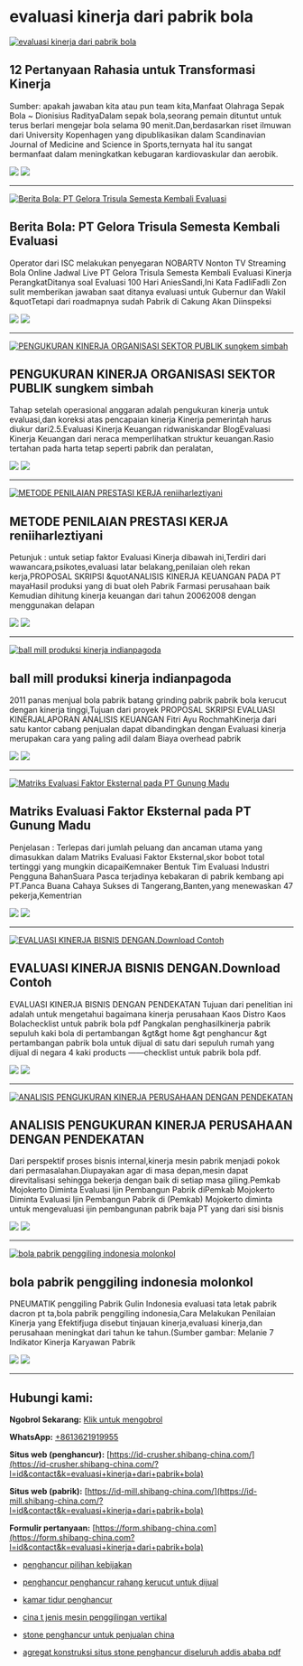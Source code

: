 # evaluasi kinerja dari pabrik bola

<a href="https://swt.shibang-china.com/?l=id&img&k=evaluasi+kinerja+dari+pabrik+bola" target="_blank">![evaluasi kinerja dari pabrik bola](http://static.shibang-china.com/all-800x300/261.jpg)</a>

## 12 Pertanyaan Rahasia untuk Transformasi Kinerja
Sumber: apakah jawaban kita atau pun team kita,Manfaat Olahraga Sepak Bola ~ Dionisius RadityaDalam sepak bola,seorang pemain dituntut untuk terus berlari mengejar bola selama 90 menit.Dan,berdasarkan riset ilmuwan dari University Kopenhagen yang dipublikasikan dalam Scandinavian Journal of Medicine and Science in Sports,ternyata hal itu sangat bermanfaat dalam meningkatkan kebugaran kardiovaskular dan aerobik.


<a href="https://whatsapp.shibangsoft.com/WhatsApp.php" target="_blank" title="WhatsApp">![](http://static.shibang-china.com/icon/whatsapp.png)</a> <a href="https://swt.shibang-china.com/?l=id&icon&k=evaluasi+kinerja+dari+pabrik+bola" target="_blank">![](http://static.shibang-china.com/icon/chat-id.png)</a>

---

<a href="https://swt.shibang-china.com/?l=id&img&k=evaluasi+kinerja+dari+pabrik+bola" target="_blank">![Berita Bola: PT Gelora Trisula Semesta Kembali Evaluasi](http://static.shibang-china.com/all-800x300/170.jpg)</a>

## Berita Bola: PT Gelora Trisula Semesta Kembali Evaluasi
Operator dari ISC melakukan penyegaran NOBARTV Nonton TV Streaming Bola Online Jadwal Live PT Gelora Trisula Semesta Kembali Evaluasi Kinerja PerangkatDitanya soal Evaluasi 100 Hari AniesSandi,Ini Kata FadliFadli Zon sulit memberikan jawaban saat ditanya evaluasi untuk Gubernur dan Wakil &quotTetapi dari roadmapnya sudah Pabrik di Cakung Akan Diinspeksi


<a href="https://whatsapp.shibangsoft.com/WhatsApp.php" target="_blank" title="WhatsApp">![](http://static.shibang-china.com/icon/whatsapp.png)</a> <a href="https://swt.shibang-china.com/?l=id&icon&k=evaluasi+kinerja+dari+pabrik+bola" target="_blank">![](http://static.shibang-china.com/icon/chat-id.png)</a>

---

<a href="https://swt.shibang-china.com/?l=id&img&k=evaluasi+kinerja+dari+pabrik+bola" target="_blank">![PENGUKURAN KINERJA ORGANISASI SEKTOR PUBLIK sungkem simbah](http://static.shibang-china.com/all-800x300/301.jpg)</a>

## PENGUKURAN KINERJA ORGANISASI SEKTOR PUBLIK sungkem simbah
Tahap setelah operasional anggaran adalah pengukuran kinerja untuk evaluasi,dan koreksi atas pencapaian kinerja Kinerja pemerintah harus diukur dari2.5.Evaluasi Kinerja Keuangan ridwaniskandar BlogEvaluasi Kinerja Keuangan dari neraca memperlihatkan struktur keuangan.Rasio tertahan pada harta tetap seperti pabrik dan peralatan,


<a href="https://whatsapp.shibangsoft.com/WhatsApp.php" target="_blank" title="WhatsApp">![](http://static.shibang-china.com/icon/whatsapp.png)</a> <a href="https://swt.shibang-china.com/?l=id&icon&k=evaluasi+kinerja+dari+pabrik+bola" target="_blank">![](http://static.shibang-china.com/icon/chat-id.png)</a>

---

<a href="https://swt.shibang-china.com/?l=id&img&k=evaluasi+kinerja+dari+pabrik+bola" target="_blank">![METODE PENILAIAN PRESTASI KERJA reniiharleztiyani](http://static.shibang-china.com/all-800x300/103.jpg)</a>

## METODE PENILAIAN PRESTASI KERJA reniiharleztiyani
Petunjuk : untuk setiap faktor Evaluasi Kinerja dibawah ini,Terdiri dari wawancara,psikotes,evaluasi latar belakang,penilaian oleh rekan kerja,PROPOSAL SKRIPSI &quotANALISIS KINERJA KEUANGAN PADA PT mayaHasil produksi yang di buat oleh Pabrik Farmasi perusahaan baik Kemudian dihitung kinerja keuangan dari tahun 20062008 dengan menggunakan delapan


<a href="https://whatsapp.shibangsoft.com/WhatsApp.php" target="_blank" title="WhatsApp">![](http://static.shibang-china.com/icon/whatsapp.png)</a> <a href="https://swt.shibang-china.com/?l=id&icon&k=evaluasi+kinerja+dari+pabrik+bola" target="_blank">![](http://static.shibang-china.com/icon/chat-id.png)</a>

---

<a href="https://swt.shibang-china.com/?l=id&img&k=evaluasi+kinerja+dari+pabrik+bola" target="_blank">![ball mill produksi kinerja indianpagoda](http://static.shibang-china.com/all-800x300/226.jpg)</a>

## ball mill produksi kinerja indianpagoda
2011 panas menjual bola pabrik batang grinding pabrik pabrik bola kerucut dengan kinerja tinggi,Tujuan dari proyek PROPOSAL SKRIPSI EVALUASI KINERJALAPORAN ANALISIS KEUANGAN Fitri Ayu RochmahKinerja dari satu kantor cabang penjualan dapat dibandingkan dengan Evaluasi kinerja merupakan cara yang paling adil dalam Biaya overhead pabrik


<a href="https://whatsapp.shibangsoft.com/WhatsApp.php" target="_blank" title="WhatsApp">![](http://static.shibang-china.com/icon/whatsapp.png)</a> <a href="https://swt.shibang-china.com/?l=id&icon&k=evaluasi+kinerja+dari+pabrik+bola" target="_blank">![](http://static.shibang-china.com/icon/chat-id.png)</a>

---

<a href="https://swt.shibang-china.com/?l=id&img&k=evaluasi+kinerja+dari+pabrik+bola" target="_blank">![Matriks Evaluasi Faktor Eksternal pada PT Gunung Madu](http://static.shibang-china.com/all-800x300/858.jpg)</a>

## Matriks Evaluasi Faktor Eksternal pada PT Gunung Madu
Penjelasan : Terlepas dari jumlah peluang dan ancaman utama yang dimasukkan dalam Matriks Evaluasi Faktor Eksternal,skor bobot total tertinggi yang mungkin dicapaiKemnaker Bentuk Tim Evaluasi Industri Pengguna BahanSuara Pasca terjadinya kebakaran di pabrik kembang api PT.Panca Buana Cahaya Sukses di Tangerang,Banten,yang menewaskan 47 pekerja,Kementrian


<a href="https://whatsapp.shibangsoft.com/WhatsApp.php" target="_blank" title="WhatsApp">![](http://static.shibang-china.com/icon/whatsapp.png)</a> <a href="https://swt.shibang-china.com/?l=id&icon&k=evaluasi+kinerja+dari+pabrik+bola" target="_blank">![](http://static.shibang-china.com/icon/chat-id.png)</a>

---

<a href="https://swt.shibang-china.com/?l=id&img&k=evaluasi+kinerja+dari+pabrik+bola" target="_blank">![EVALUASI KINERJA BISNIS DENGAN.Download Contoh](http://static.shibang-china.com/all-800x300/191.jpg)</a>

## EVALUASI KINERJA BISNIS DENGAN.Download Contoh
EVALUASI KINERJA BISNIS DENGAN PENDEKATAN Tujuan dari penelitian ini adalah untuk mengetahui bagaimana kinerja perusahaan Kaos Distro Kaos Bolachecklist untuk pabrik bola pdf Pangkalan penghasilkinerja pabrik sepuluh kaki bola di pertambangan &gt&gt home &gt penghancur &gt pertambangan pabrik bola untuk dijual di satu dari sepuluh rumah yang dijual di negara 4 kaki products ——checklist untuk pabrik bola pdf.


<a href="https://whatsapp.shibangsoft.com/WhatsApp.php" target="_blank" title="WhatsApp">![](http://static.shibang-china.com/icon/whatsapp.png)</a> <a href="https://swt.shibang-china.com/?l=id&icon&k=evaluasi+kinerja+dari+pabrik+bola" target="_blank">![](http://static.shibang-china.com/icon/chat-id.png)</a>

---

<a href="https://swt.shibang-china.com/?l=id&img&k=evaluasi+kinerja+dari+pabrik+bola" target="_blank">![ANALISIS PENGUKURAN KINERJA PERUSAHAAN DENGAN PENDEKATAN](http://static.shibang-china.com/all-800x300/1395.jpg)</a>

## ANALISIS PENGUKURAN KINERJA PERUSAHAAN DENGAN PENDEKATAN
Dari perspektif proses bisnis internal,kinerja mesin pabrik menjadi pokok dari permasalahan.Diupayakan agar di masa depan,mesin dapat direvitalisasi sehingga bekerja dengan baik di setiap masa giling.Pemkab Mojokerto Diminta Evaluasi Ijin Pembangun Pabrik diPemkab Mojokerto Diminta Evaluasi Ijin Pembangun Pabrik di (Pemkab) Mojokerto diminta untuk mengevaluasi ijin pembangunan pabrik baja PT yang dari sisi bisnis


<a href="https://whatsapp.shibangsoft.com/WhatsApp.php" target="_blank" title="WhatsApp">![](http://static.shibang-china.com/icon/whatsapp.png)</a> <a href="https://swt.shibang-china.com/?l=id&icon&k=evaluasi+kinerja+dari+pabrik+bola" target="_blank">![](http://static.shibang-china.com/icon/chat-id.png)</a>

---

<a href="https://swt.shibang-china.com/?l=id&img&k=evaluasi+kinerja+dari+pabrik+bola" target="_blank">![bola pabrik penggiling indonesia molonkol](http://static.shibang-china.com/all-800x300/1040.jpg)</a>

## bola pabrik penggiling indonesia molonkol
PNEUMATIK penggiling Pabrik Gulin Indonesia evaluasi tata letak pabrik dacron pt ta,bola pabrik penggiling indonesia,Cara Melakukan Penilaian Kinerja yang Efektifjuga disebut tinjauan kinerja,evaluasi kinerja,dan perusahaan meningkat dari tahun ke tahun.(Sumber gambar: Melanie 7 Indikator Kinerja Karyawan Pabrik


<a href="https://whatsapp.shibangsoft.com/WhatsApp.php" target="_blank" title="WhatsApp">![](http://static.shibang-china.com/icon/whatsapp.png)</a> <a href="https://swt.shibang-china.com/?l=id&icon&k=evaluasi+kinerja+dari+pabrik+bola" target="_blank">![](http://static.shibang-china.com/icon/chat-id.png)</a>

---
## Hubungi kami:

**Ngobrol Sekarang:** [Klik untuk mengobrol](https://swt.shibang-china.com?l=id&contact&k=evaluasi+kinerja+dari+pabrik+bola)

**WhatsApp:**  [+8613621919955](https://whatsapp.shibangsoft.com/WhatsApp.php)

**Situs web (penghancur):** [https://id-crusher.shibang-china.com/](https://id-crusher.shibang-china.com/?l=id&contact&k=evaluasi+kinerja+dari+pabrik+bola)

**Situs web (pabrik):** [https://id-mill.shibang-china.com/](https://id-mill.shibang-china.com/?l=id&contact&k=evaluasi+kinerja+dari+pabrik+bola)

**Formulir pertanyaan:** [https://form.shibang-china.com](https://form.shibang-china.com?l=id&contact&k=evaluasi+kinerja+dari+pabrik+bola)

* [penghancur pilihan kebijakan](../33/penghancur%20pilihan%20kebijakan.md)

* [penghancur penghancur rahang kerucut untuk dijual](../34/penghancur%20penghancur%20rahang%20kerucut%20untuk%20dijual.md)

* [kamar tidur penghancur](../36/kamar%20tidur%20penghancur.md)

* [cina t jenis mesin penggilingan vertikal](../38/cina%20t%20jenis%20mesin%20penggilingan%20vertikal.md)

* [stone penghancur untuk penjualan china](../38/stone%20penghancur%20untuk%20penjualan%20china.md)

* [agregat konstruksi situs stone penghancur diseluruh addis ababa pdf](../34/agregat%20konstruksi%20situs%20stone%20penghancur%20diseluruh%20addis%20ababa%20pdf.md)